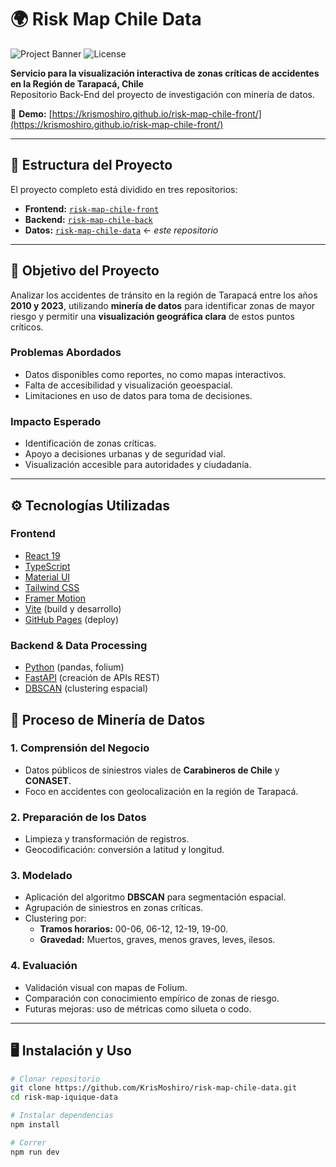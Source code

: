 # 🌍 Risk Map Chile Data

![Project Banner](https://img.shields.io/github/deployments/krismoshiro/risk-map-chile-front/github-pages?label=Deploy&style=flat-square)
![License](https://img.shields.io/badge/license-MIT-blue.svg)

**Servicio para la visualización interactiva de zonas críticas de accidentes en la Región de Tarapacá, Chile**  
Repositorio Back-End del proyecto de investigación con minería de datos.

🔗 **Demo:** [https://krismoshiro.github.io/risk-map-chile-front/](https://krismoshiro.github.io/risk-map-chile-front/)

---

## 🧩 Estructura del Proyecto

El proyecto completo está dividido en tres repositorios:

- **Frontend:** [`risk-map-chile-front`](https://github.com/krismoshiro/risk-map-chile-front) 
- **Backend:** [`risk-map-chile-back`](https://github.com/vistor05/risk_map_chile_back) 
- **Datos:** [`risk-map-chile-data`](https://github.com/krismoshiro/risk-map-chile-data) ← *este repositorio*

---

## 📌 Objetivo del Proyecto

Analizar los accidentes de tránsito en la región de Tarapacá entre los años **2010 y 2023**, utilizando **minería de datos** para identificar zonas de mayor riesgo y permitir una **visualización geográfica clara** de estos puntos críticos.

### Problemas Abordados

- Datos disponibles como reportes, no como mapas interactivos.
- Falta de accesibilidad y visualización geoespacial.
- Limitaciones en uso de datos para toma de decisiones.

### Impacto Esperado

- Identificación de zonas críticas.
- Apoyo a decisiones urbanas y de seguridad vial.
- Visualización accesible para autoridades y ciudadanía.

---

## ⚙️ Tecnologías Utilizadas

### Frontend

- [React 19](https://react.dev/)
- [TypeScript](https://www.typescriptlang.org/)
- [Material UI](https://mui.com/)
- [Tailwind CSS](https://tailwindcss.com/)
- [Framer Motion](https://www.framer.com/motion/)
- [Vite](https://vitejs.dev/) (build y desarrollo)
- [GitHub Pages](https://pages.github.com/) (deploy)

### Backend & Data Processing

- [Python](https://docs.python.org/3/) (pandas, folium)
- [FastAPI](https://fastapi.tiangolo.com/) (creación de APIs REST)
- [DBSCAN](https://scikit-learn.org/stable/modules/generated/sklearn.cluster.DBSCAN.html) (clustering espacial)

## 🧠 Proceso de Minería de Datos

### 1. Comprensión del Negocio

- Datos públicos de siniestros viales de **Carabineros de Chile** y **CONASET**.
- Foco en accidentes con geolocalización en la región de Tarapacá.

### 2. Preparación de los Datos

- Limpieza y transformación de registros.
- Geocodificación: conversión a latitud y longitud.

### 3. Modelado

- Aplicación del algoritmo **DBSCAN** para segmentación espacial.
- Agrupación de siniestros en zonas críticas.
- Clustering por:
  - **Tramos horarios:** 00-06, 06-12, 12-19, 19-00.
  - **Gravedad:** Muertos, graves, menos graves, leves, ilesos.

### 4. Evaluación

- Validación visual con mapas de Folium.
- Comparación con conocimiento empírico de zonas de riesgo.
- Futuras mejoras: uso de métricas como silueta o codo.

---

## 🖥️ Instalación y Uso

```bash
# Clonar repositorio
git clone https://github.com/KrisMoshiro/risk-map-chile-data.git
cd risk-map-iquique-data

# Instalar dependencias
npm install

# Correr
npm run dev
